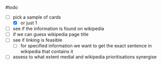 #todo  
- [ ] pick a sample of cards
	- [x] or just 1
- [ ] see if the information is found on wikipedia
- [ ] if we can guess wikipedia page title
- [ ] see if linking is feasible
	- [ ] for specified information we want to get the exact sentence in wikipedia that contains it
- [ ] assess to what extent medial and wikipedia prioritisations synergise